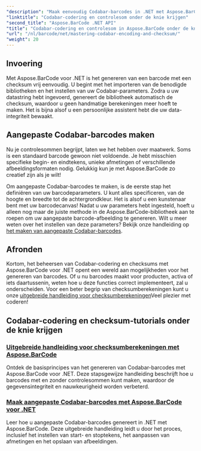 ```yaml
---
"description": "Maak eenvoudig Codabar-barcodes in .NET met Aspose.BarCode. Bekijk tutorials over het berekenen van checksums en het genereren van aangepaste barcodes."
"linktitle": "Codabar-codering en controlesom onder de knie krijgen"
"second_title": "Aspose.BarCode .NET API"
"title": "Codabar-codering en controlesom in Aspose.BarCode onder de knie krijgen"
"url": "/nl/barcode/net/mastering-codabar-encoding-and-checksum/"
"weight": 20
---
```


## Invoering

Met Aspose.BarCode voor .NET is het genereren van een barcode met een checksum vrij eenvoudig. U begint met het importeren van de benodigde bibliotheken en het instellen van uw Codabar-parameters. Zodra u uw datastring hebt ingevoerd, genereert de bibliotheek automatisch de checksum, waardoor u geen handmatige berekeningen meer hoeft te maken. Het is bijna alsof u een persoonlijke assistent hebt die uw data-integriteit bewaakt.

## Aangepaste Codabar-barcodes maken

Nu je controlesommen begrijpt, laten we het hebben over maatwerk. Soms is een standaard barcode gewoon niet voldoende. Je hebt misschien specifieke begin- en eindtekens, unieke afmetingen of verschillende afbeeldingsformaten nodig. Gelukkig kun je met Aspose.BarCode zo creatief zijn als je wilt!

Om aangepaste Codabar-barcodes te maken, is de eerste stap het definiëren van uw barcodeparameters. U kunt alles specificeren, van de hoogte en breedte tot de achtergrondkleur. Het is alsof u een kunstenaar bent met uw barcodecanvas! Nadat u uw parameters hebt ingesteld, hoeft u alleen nog maar de juiste methode in de Aspose.BarCode-bibliotheek aan te roepen om uw aangepaste barcode-afbeelding te genereren. Wilt u meer weten over het instellen van deze parameters? Bekijk onze handleiding op [het maken van aangepaste Codabar-barcodes](./custom-codabar-barcodes/).

## Afronden

Kortom, het beheersen van Codabar-codering en checksums met Aspose.BarCode voor .NET opent een wereld aan mogelijkheden voor het genereren van barcodes. Of u nu barcodes maakt voor producten, activa of iets daartussenin, weten hoe u deze functies correct implementeert, zal u onderscheiden. Voor een beter begrip van checksumberekeningen kunt u onze [uitgebreide handleiding voor checksumberekeningen](./guide-to-checksum-calculation/)Veel plezier met coderen!


## Codabar-codering en checksum-tutorials onder de knie krijgen
### [Uitgebreide handleiding voor checksumberekeningen met Aspose.BarCode](./guide-to-checksum-calculation/)
Ontdek de basisprincipes van het genereren van Codabar-barcodes met Aspose.BarCode voor .NET. Deze stapsgewijze handleiding beschrijft hoe u barcodes met en zonder controlesommen kunt maken, waardoor de gegevensintegriteit en nauwkeurigheid worden verbeterd.
### [Maak aangepaste Codabar-barcodes met Aspose.BarCode voor .NET](./custom-codabar-barcodes/)
Leer hoe u aangepaste Codabar-barcodes genereert in .NET met Aspose.BarCode. Deze uitgebreide handleiding leidt u door het proces, inclusief het instellen van start- en stoptekens, het aanpassen van afmetingen en het opslaan van afbeeldingen.